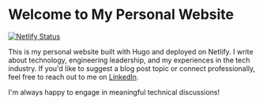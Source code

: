 # Welcome to My Personal Website

[![Netlify Status](https://api.netlify.com/api/v1/badges/c17db709-ff18-4e4a-8eb5-b00c5523c812/deploy-status)](https://app.netlify.com/sites/amazing-hamilton-d87547/deploys)

This is my personal website built with Hugo and deployed on Netlify. I write about technology, engineering leadership, and my experiences in the tech industry. If you'd like to suggest a blog post topic or connect professionally, feel free to reach out to me on [LinkedIn](https://www.linkedin.com/in/adityakonarde/). 

I'm always happy to engage in meaningful technical discussions!
